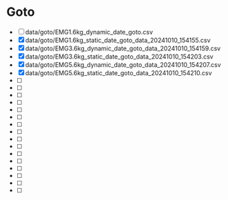 # Goto
- [ ] data/goto/EMG1.6kg_dynamic_date_goto.csv
- [x] data/goto/EMG1.6kg_static_date_goto_data_20241010_154155.csv
- [x] data/goto/EMG3.6kg_dynamic_date_goto_data_20241010_154159.csv
- [x] data/goto/EMG3.6kg_static_date_goto_data_20241010_154203.csv
- [x] data/goto/EMG5.6kg_dynamic_date_goto_data_20241010_154207.csv
- [x] data/goto/EMG5.6kg_static_date_goto_data_20241010_154210.csv
- [ ]
- [ ]
- [ ]
- [ ]
- [ ]
- [ ]
- [ ]
- [ ]
- [ ]
- [ ]
- [ ]
- [ ]
- [ ]
- [ ]
- [ ]
- [ ]